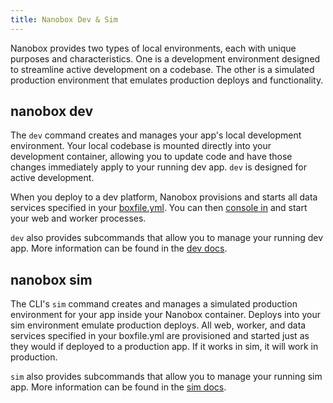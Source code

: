 ```yaml
---
title: Nanobox Dev & Sim
---
```


Nanobox provides two types of local environments, each with unique purposes and characteristics. One is a development environment designed to streamline active development on a codebase. The other is a simulated production environment that emulates production deploys and functionality.

## nanobox dev
The `dev` command creates and manages your app's local development environment. Your local codebase is mounted directly into your development container, allowing you to update code and have those changes immediately apply to your running dev app. `dev` is designed for active development.

When you deploy to a dev platform, Nanobox provisions and starts all data services specified in your [boxfile.yml](/app-config/boxfile/). You can then [console in](/cli/dev/console/) and start your web and worker processes.

`dev` also provides subcommands that allow you to manage your running dev app. More information can be found in the [dev docs](/cli/dev/).

## nanobox sim
The CLI's `sim` command creates and manages a simulated production environment for your app inside your Nanobox container. Deploys into your sim environment emulate production deploys. All web, worker, and data services specified in your boxfile.yml are provisioned and started just as they would if deployed to a production app. If it works in sim, it will work in production.

`sim` also provides subcommands that allow you to manage your running sim app. More information can be found in the [sim docs](/cli/sim/).
